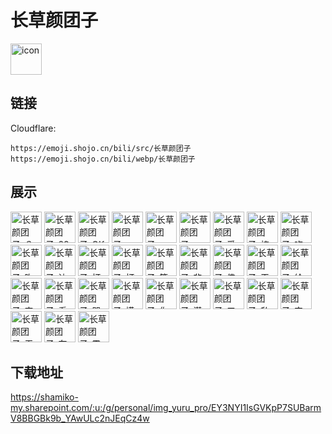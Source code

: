# 长草颜团子
<img src="https://emoji.shojo.cn/bili/src/长草颜团子/icon.png" width="50" height="50" alt="icon">

## 链接
Cloudflare:
```
https://emoji.shojo.cn/bili/src/长草颜团子
https://emoji.shojo.cn/bili/webp/长草颜团子
```
## 展示
<img src="https://emoji.shojo.cn/bili/src/长草颜团子/长草颜团子-？？？.png" width="50" height="50" alt="长草颜团子-？？？">
<img src="https://emoji.shojo.cn/bili/src/长草颜团子/长草颜团子-886.png" width="50" height="50" alt="长草颜团子-886">
<img src="https://emoji.shojo.cn/bili/src/长草颜团子/长草颜团子-OK.png" width="50" height="50" alt="长草颜团子-OK">
<img src="https://emoji.shojo.cn/bili/src/长草颜团子/长草颜团子-Power.png" width="50" height="50" alt="长草颜团子-Power">
<img src="https://emoji.shojo.cn/bili/src/长草颜团子/长草颜团子-SOS.png" width="50" height="50" alt="长草颜团子-SOS">
<img src="https://emoji.shojo.cn/bili/src/长草颜团子/长草颜团子-ZZZ.png" width="50" height="50" alt="长草颜团子-ZZZ">
<img src="https://emoji.shojo.cn/bili/src/长草颜团子/长草颜团子-爱你.png" width="50" height="50" alt="长草颜团子-爱你">
<img src="https://emoji.shojo.cn/bili/src/长草颜团子/长草颜团子-棒.png" width="50" height="50" alt="长草颜团子-棒">
<img src="https://emoji.shojo.cn/bili/src/长草颜团子/长草颜团子-吃瓜.png" width="50" height="50" alt="长草颜团子-吃瓜">
<img src="https://emoji.shojo.cn/bili/src/长草颜团子/长草颜团子-吹爆.png" width="50" height="50" alt="长草颜团子-吹爆">
<img src="https://emoji.shojo.cn/bili/src/长草颜团子/长草颜团子-达咩.png" width="50" height="50" alt="长草颜团子-达咩">
<img src="https://emoji.shojo.cn/bili/src/长草颜团子/长草颜团子-打.png" width="50" height="50" alt="长草颜团子-打">
<img src="https://emoji.shojo.cn/bili/src/长草颜团子/长草颜团子-打卡.png" width="50" height="50" alt="长草颜团子-打卡">
<img src="https://emoji.shojo.cn/bili/src/长草颜团子/长草颜团子-等.png" width="50" height="50" alt="长草颜团子-等">
<img src="https://emoji.shojo.cn/bili/src/长草颜团子/长草颜团子-非酋.png" width="50" height="50" alt="长草颜团子-非酋">
<img src="https://emoji.shojo.cn/bili/src/长草颜团子/长草颜团子-佛.png" width="50" height="50" alt="长草颜团子-佛">
<img src="https://emoji.shojo.cn/bili/src/长草颜团子/长草颜团子-干杯.png" width="50" height="50" alt="长草颜团子-干杯">
<img src="https://emoji.shojo.cn/bili/src/长草颜团子/长草颜团子-给我火.png" width="50" height="50" alt="长草颜团子-给我火">
<img src="https://emoji.shojo.cn/bili/src/长草颜团子/长草颜团子-害怕.png" width="50" height="50" alt="长草颜团子-害怕">
<img src="https://emoji.shojo.cn/bili/src/长草颜团子/长草颜团子-看看.png" width="50" height="50" alt="长草颜团子-看看">
<img src="https://emoji.shojo.cn/bili/src/长草颜团子/长草颜团子-哭了.png" width="50" height="50" alt="长草颜团子-哭了">
<img src="https://emoji.shojo.cn/bili/src/长草颜团子/长草颜团子-摸鱼.png" width="50" height="50" alt="长草颜团子-摸鱼">
<img src="https://emoji.shojo.cn/bili/src/长草颜团子/长草颜团子-你好.png" width="50" height="50" alt="长草颜团子-你好">
<img src="https://emoji.shojo.cn/bili/src/长草颜团子/长草颜团子-潜水.png" width="50" height="50" alt="长草颜团子-潜水">
<img src="https://emoji.shojo.cn/bili/src/长草颜团子/长草颜团子-三连.png" width="50" height="50" alt="长草颜团子-三连">
<img src="https://emoji.shojo.cn/bili/src/长草颜团子/长草颜团子-私信.png" width="50" height="50" alt="长草颜团子-私信">
<img src="https://emoji.shojo.cn/bili/src/长草颜团子/长草颜团子-完结撒花.png" width="50" height="50" alt="长草颜团子-完结撒花">
<img src="https://emoji.shojo.cn/bili/src/长草颜团子/长草颜团子-无语.png" width="50" height="50" alt="长草颜团子-无语">
<img src="https://emoji.shojo.cn/bili/src/长草颜团子/长草颜团子-在吗.png" width="50" height="50" alt="长草颜团子-在吗">
<img src="https://emoji.shojo.cn/bili/src/长草颜团子/长草颜团子-震惊.png" width="50" height="50" alt="长草颜团子-震惊">

## 下载地址

https://shamiko-my.sharepoint.com/:u:/g/personal/img_yuru_pro/EY3NYI1IsGVKpP7SUBarmV8BBGBk9b_YAwULc2nJEqCz4w